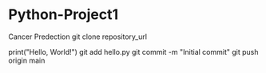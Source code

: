 # Python-Project1
Cancer Predection
git clone repository_url

print("Hello, World!")
git add hello.py
git commit -m "Initial commit"
git push origin main
